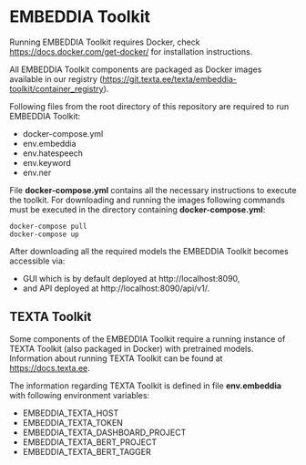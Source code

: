 # EMBEDDIA Toolkit

Running EMBEDDIA Toolkit requires Docker, check https://docs.docker.com/get-docker/ for installation instructions.

All EMBEDDIA Toolkit components are packaged as Docker images available in our registry (https://git.texta.ee/texta/embeddia-toolkit/container_registry).

Following files from the root directory of this repository are required to run EMBEDDIA Toolkit:
* docker-compose.yml
* env.embeddia
* env.hatespeech
* env.keyword
* env.ner

File **docker-compose.yml** contains all the necessary instructions to execute the toolkit. For downloading and running the images following commands must be executed in the directory containing **docker-compose.yml**:

```
docker-compose pull
docker-compose up
```
After downloading all the required models the EMBEDDIA Toolkit becomes accessible via:

* GUI which is by default deployed at http://localhost:8090,
* and API deployed at http://localhost:8090/api/v1/.

## TEXTA Toolkit
Some components of the EMBEDDIA Toolkit require a running instance of TEXTA Toolkit (also packaged in Docker) with pretrained models. Information about running TEXTA Toolkit can be found at https://docs.texta.ee.

The information regarding TEXTA Toolkit is defined in file **env.embeddia** with following environment variables:

* EMBEDDIA_TEXTA_HOST
* EMBEDDIA_TEXTA_TOKEN
* EMBEDDIA_TEXTA_DASHBOARD_PROJECT
* EMBEDDIA_TEXTA_BERT_PROJECT
* EMBEDDIA_TEXTA_BERT_TAGGER

